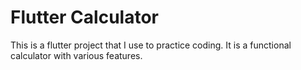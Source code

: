 # Flutter Calculator

This is a flutter project that I use to practice coding. It is a functional calculator with various features.